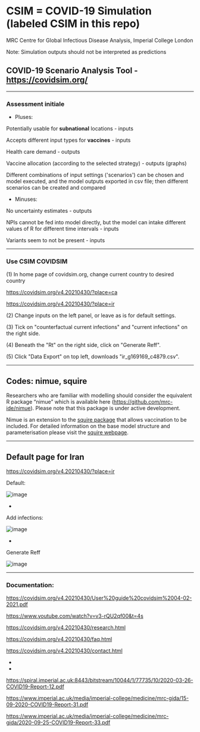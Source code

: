 # CSIM = COVID-19 Simulation (labeled CSIM in this repo) 

MRC Centre for Global Infectious Disease Analysis, Imperial College London

Note: Simulation outputs should not be interpreted as predictions


## COVID-19 Scenario Analysis Tool - https://covidsim.org/

*******

### Assessment initiale


* Pluses:

Potentially usable for **subnational** locations - inputs 

Accepts different input types for **vaccines** - inputs

Health care demand - outputs

Vaccine allocation (according to the selected strategy) - outputs (graphs)

Different combinations of input settings ('scenarios') can be chosen and model executed, and the model outputs exported in csv file; then different scenarios can be created and compared


* Minuses:

No uncertainty estimates - outputs

NPIs cannot be fed into model directly, but the model can intake different values of R for different time intervals - inputs

Variants seem to not be present - inputs


*******

### Use CSIM COVIDSIM 

(1) In home page of covidsim.org, change current country to desired country

https://covidsim.org/v4.20210430/?place=ca

https://covidsim.org/v4.20210430/?place=ir

(2) Change inputs on the left panel, or leave as is for default settings.

(3) Tick on "counterfactual current infections" and "current infections" on the right side.

(4) Beneath the "Rt" on the right side, click on "Generate Reff".

(5) Click "Data Export" on top left, downloads "ir_g169169_c4879.csv".


*******

## Codes: nimue, squire

Researchers who are familiar with modelling should consider the equivalent R package “nimue” which is available here (https://github.com/mrc-ide/nimue). Please note that this package is under active development.


Nimue is an extension to the [squire package](https://mrc-ide.github.io/squire/) that allows vaccination to be included. For detailed information on the base model structure and parameterisation please visit the [squire webpage](https://mrc-ide.github.io/squire/).


*******

## Default page for Iran


https://covidsim.org/v4.20210430/?place=ir


Default:

![image](https://user-images.githubusercontent.com/30849720/119897623-8bffe380-bef5-11eb-8378-056ef64ff732.png)

*

Add infections:

![image](https://user-images.githubusercontent.com/30849720/119897731-b81b6480-bef5-11eb-81cb-942c7326baf6.png)

*

Generate Reff

![image](https://user-images.githubusercontent.com/30849720/119899621-34af4280-bef8-11eb-9f92-048d01055ecf.png)


*****


### Documentation:

https://covidsim.org/v4.20210430/User%20guide%20covidsim%2004-02-2021.pdf

https://www.youtube.com/watch?v=v3-rQU2qf00&t=4s 

https://covidsim.org/v4.20210430/research.html

https://covidsim.org/v4.20210430/faq.html

https://covidsim.org/v4.20210430/contact.html

*


*

https://spiral.imperial.ac.uk:8443/bitstream/10044/1/77735/10/2020-03-26-COVID19-Report-12.pdf

https://www.imperial.ac.uk/media/imperial-college/medicine/mrc-gida/15-09-2020-COVID19-Report-31.pdf

https://www.imperial.ac.uk/media/imperial-college/medicine/mrc-gida/2020-09-25-COVID19-Report-33.pdf

